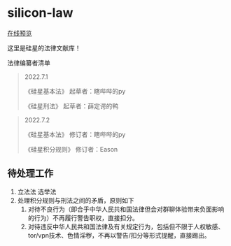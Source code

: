 # silicon-law

[在线预览](https://law.siliconbio.top/)

这里是硅星的法律文献库！

法律编纂者清单

>2022.7.1
>
>《硅星基本法》 起草者：瞎哔哔的py
>
>《硅星刑法》 起草者：薛定谔的鸭

>2022.7.2
>
>《硅星基本法》 修订者：瞎哔哔的py
>
>《硅星积分规则》 修订者：Eason

## 待处理工作

1. 立法法 选举法
2. 处理积分规则与刑法之间的矛盾，原则如下
   1.  对待不良行为（即合乎中华人民共和国法律但会对群聊体验带来负面影响的行为）不再履行警告职权，直接扣分。
   2.  对待违反中华人民共和国法律及有关规定行为，包括但不限于人权敏感、tor/vpn技术、色情淫秽，不再以警告/扣分等形式提醒，直接踢出。

